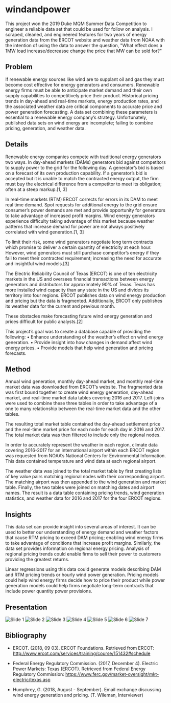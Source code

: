 # windandpower

This project won the 2019 Duke MQM Summer Data Competition to engineer a reliable data set that could be used for follow on analysis. I scraped, cleaned, and engineered features for two years of energy generation data from the ERCOT website and weather data from NOAA with the intention of using the data to answer the question, "What effect does a 1MW load increase/decreasse change the price that MW can be sold for?"

## Problem
If renewable energy sources like wind are to supplant oil and gas they must become cost effective for energy generators and consumers. Renewable energy firms must be able to anticipate market demand and their own supply capabilities to competitively price their product. Historical pricing trends in day-ahead and real-time markets, energy production rates, and the associated weather data are critical components to accurate price and power generation forecasting. A data set combining these parameters is essential to a renewable energy company’s strategy. Unfortunately, published data sets on wind energy are incomplete; failing to combine pricing, generation, and weather data.

## Details
Renewable energy companies compete with traditional energy generators two ways. In day-ahead markets (DAMs) generators bid against competitors to supply power
to the grid for the following day. A generator’s bid is based on a forecast of its own production capability. If a generator’s bid is accepted but it is unable to match the contracted energy output, the firm must buy the electrical difference from a competitor to meet its obligation; often at a steep markup.[1, 3]

In real-time markets (RTM) ERCOT corrects for errors in its DAM to meet real time demand. Spot requests for additional energy to the grid ensure consumer’s
power demands are met and provide opportunity for generators to take advantage of increased profit margins. Wind energy generators experience difficulty taking advantage of this market because weather patterns that increase demand for power are not always positively correlated with wind generation.[1, 3]

To limit their risk, some wind generators negotiate long term contracts which promise to deliver a certain quantity of electricity at each hour. However, wind
generators must still purchase competitor’s energy if they fail to meet their contracted requirement; increasing the need for accurate and insightful wind models.[3]

The Electric Reliability Council of Texas (ERCOT) is one of ten electricity markets in the US and oversees financial transactions between energy generators and distributors for approximately 90% of Texas. Texas has more installed wind capacity than any state in the US and divides its territory into four regions. ERCOT publishes data on wind energy production and pricing but the data is fragmented. Additionally, ERCOT only publishes its weather data for the current and previous month.

These obstacles make forecasting future wind energy generation and prices difficult for public analysts.[2]

This project’s goal was to create a database capable of providing the following:
• Enhance understanding of the weather’s effect on wind energy generation.
• Provide insight into how changes in demand affect wind energy prices.
• Provide models that help wind generation and pricing forecasts. 

## Method
Annual wind generation, monthly day-ahead market, and monthly real-time market data was downloaded from ERCOT’s website. The fragmented data was first bound
together to create wind energy generation, day-ahead market, and real-time market data tables covering 2016 and 2017. Left-joins were used to combine these three tables in order to take advantage of a one to many relationship between the real-time market data and the other tables.

The resulting total market table contained the day-ahead settlement price and the real-time market price for each node for each day in 2016 and 2017. The total market data was then filtered to include only the regional nodes.

In order to accurately represent the weather in each region, climate data covering 2016-2017 for an international airport within each ERCOT region was requested
from NOAA’s National Centers for Environmental Information. This data contained temperature and wind data at each regional airport.

The weather data was joined to the total market table by first creating lists of key value pairs matching regional nodes with their corresponding airport. The matching airport was then appended to the wind generation and market table. Finally, the two tables were joined on matching dates and airport names. The result is a data table containing pricing trends, wind generation statistics, and weather data for 2016 and 2017 for the four ERCOT regions.

## Insights

This data set can provide insight into several areas of interest. It can be used to better our understanding of energy demand and weather factors that cause RTM pricing to exceed DAM pricing; enabling wind energy firms to take advantage of conditions that increase profit margins. Similarly, the data set provides information on regional energy pricing. Analysis of regional pricing trends could enable firms to sell their power to customers providing the greatest returns.

Linear regressions using this data could generate models describing DAM and RTM pricing trends or hourly wind power generation. Pricing models could help wind energy firms decide how to price their product while power generation models could help firms negotiate long-term contracts that include power quantity power
provisions.

## Presentation
![Slide 1](Slide1.JPG)
![Slide 2](Slide2.JPG)
![Slide 3](Slide3.JPG)
![Slide 4](Slide4.JPG)
![Slide 5](Slide5.JPG)
![Slide 6](Slide6.JPG)
![Slide 7](Slide7.JPG)

## Bibliography
  * ERCOT. (2018, 09 03). ERCOT Foundations. Retrieved from ERCOT: http://www.ercot.com/services/training/course/151432#schedule

  * Federal Energy Regulatory Commission. (2017, December 4). Electric Power Markets: Texas (ERCOT). Retrieved from Federal Energy Regulatory Commission: https://www.ferc.gov/market-oversight/mkt-electric/texas.asp

  * Humphrey, G. (2018, August - September). Email exchange discussing wind energy generation and pricing. (T. Wileman, Interviewer)
